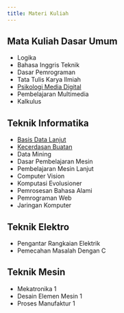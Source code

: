 ```yaml
---
title: Materi Kuliah
---
```


## Mata Kuliah Dasar Umum

- Logika
- Bahasa Inggris Teknik
- Dasar Pemrograman
- Tata Tulis Karya Ilmiah
- [Psikologi Media Digital](/course-materials/psikologi-media-digital/2020-2021/)
- Pembelajaran Multimedia
- Kalkulus

## Teknik Informatika

- [Basis Data Lanjut](/course-materials/basis-data-lanjut/2020-2021/)
- [Kecerdasan Buatan](/course-materials/kecerdasan-buatan/2020-2021/)
- Data Mining
- Dasar Pembelajaran Mesin
- Pembelajaran Mesin Lanjut
- Computer Vision
- Komputasi Evolusioner
- Pemrosesan Bahasa Alami
- Pemrograman Web
- Jaringan Komputer

## Teknik Elektro

- Pengantar Rangkaian Elektrik
- Pemecahan Masalah Dengan C

## Teknik Mesin

- Mekatronika 1
- Desain Elemen Mesin 1
- Proses Manufaktur 1
